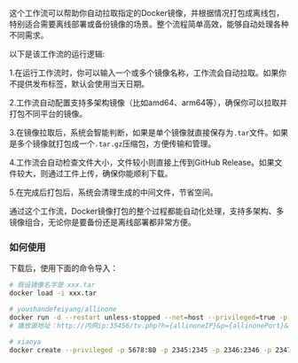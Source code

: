 这个工作流可以帮助你自动拉取指定的Docker镜像，并根据情况打包成离线包，特别适合需要离线部署或备份镜像的场景。整个流程简单高效，能够自动处理各种不同需求。

以下是该工作流的运行逻辑:

1.在运行工作流时，你可以输入一个或多个镜像名称，工作流会自动拉取。如果你不提供发布标签，默认会使用当天日期。

2.工作流自动配置支持多架构镜像（比如amd64、arm64等），确保你可以拉取并打包不同平台的镜像。

3.在镜像拉取后，系统会智能判断，如果是单个镜像就直接保存为`.tar`文件。如果是多个镜像就打包成一个`.tar.gz`压缩包，方便传输和管理。

4.工作流会自动检查文件大小，文件较小则直接上传到GitHub Release。如果文件较大，则通过工件上传，确保你能顺利下载。

5.在完成后打包后，系统会清理生成的中间文件，节省空间。

通过这个工作流，Docker镜像打包的整个过程都能自动化处理，支持多架构、多镜像组合，无论你是要备份还是离线部署都非常方便。

### 如何使用
下载后，使用下面的命令导入：
```bash
# 假设镜像名字是 xxx.tar
docker load -i xxx.tar

# youshandefeiyang/allinone
docker run -d --restart unless-stopped --net=host --privileged=true -p 35455:35455 --name allinone youshandefeiyang/allinone
# 播放源地址：http://内网ip:35456/tv.php?h={allinoneIP}&p={allinonePort}&m=1&t=0

# xiaoya
docker create --privileged -p 5678:80 -p 2345:2345 -p 2346:2346 -p 2347:2347 -v /etc/xiaoya:/data -v /etc/xiaoya/data:/www/data --restart=always --name=xiaoya xiaoyaliu/alist:latest
```
